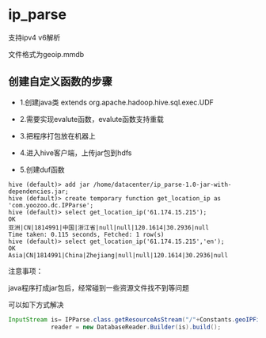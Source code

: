 # ip_parse
支持ipv4 v6解析

文件格式为geoip.mmdb

## 创建自定义函数的步骤
- 1.创建java类 extends org.apache.hadoop.hive.sql.exec.UDF
 
- 2.需要实现evalute函数，evalute函数支持重载

- 3.把程序打包放在机器上
 
- 4.进入hive客户端，上传jar包到hdfs

- 5.创建duf函数

```hql
hive (default)> add jar /home/datacenter/ip_parse-1.0-jar-with-dependencies.jar;
hive (default)> create temporary function get_location_ip as 'com.yoozoo.dc.IPParse';
hive (default)> select get_location_ip('61.174.15.215');
OK
亚洲|CN|1814991|中国|浙江省|null|null|120.1614|30.2936|null
Time taken: 0.115 seconds, Fetched: 1 row(s)
hive (default)> select get_location_ip('61.174.15.215','en');
OK
Asia|CN|1814991|China|Zhejiang|null|null|120.1614|30.2936|null
```
注意事项：

java程序打成jar包后，经常碰到一些资源文件找不到等问题

可以如下方式解决
```java
InputStream is= IPParse.class.getResourceAsStream("/"+Constants.geoIPFile);
            reader = new DatabaseReader.Builder(is).build();
            
```
